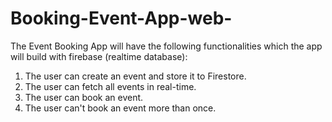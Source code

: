 # Booking-Event-App-web-

The Event Booking App will have the following functionalities which the app will build with firebase (realtime database):

1) The user can create an event and store it to Firestore.
2) The user can fetch all events in real-time.
3) The user can book an event.
4) The user can't book an event more than once.
